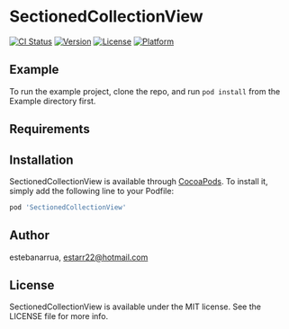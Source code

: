 # SectionedCollectionView

[![CI Status](https://img.shields.io/travis/estebanarrua/SectionedCollectionView.svg?style=flat)](https://travis-ci.org/estebanarrua/SectionedCollectionView)
[![Version](https://img.shields.io/cocoapods/v/SectionedCollectionView.svg?style=flat)](https://cocoapods.org/pods/SectionedCollectionView)
[![License](https://img.shields.io/cocoapods/l/SectionedCollectionView.svg?style=flat)](https://cocoapods.org/pods/SectionedCollectionView)
[![Platform](https://img.shields.io/cocoapods/p/SectionedCollectionView.svg?style=flat)](https://cocoapods.org/pods/SectionedCollectionView)

## Example

To run the example project, clone the repo, and run `pod install` from the Example directory first.

## Requirements

## Installation

SectionedCollectionView is available through [CocoaPods](https://cocoapods.org). To install
it, simply add the following line to your Podfile:

```ruby
pod 'SectionedCollectionView'
```

## Author

estebanarrua, estarr22@hotmail.com

## License

SectionedCollectionView is available under the MIT license. See the LICENSE file for more info.
